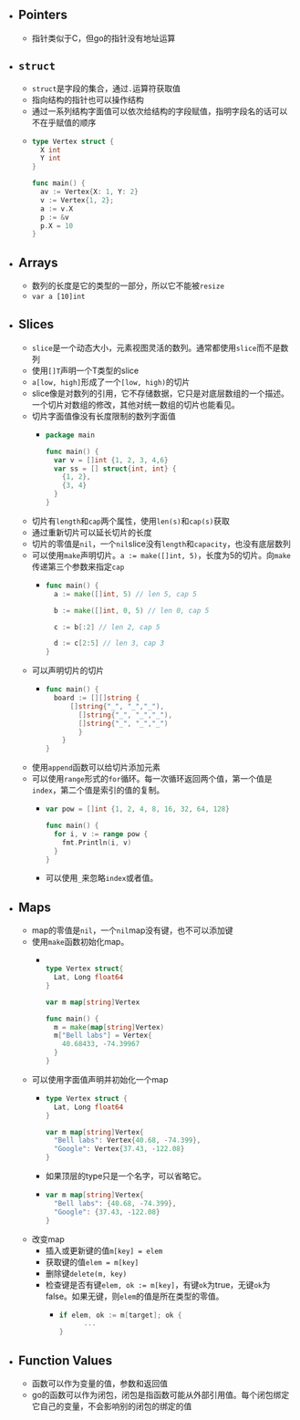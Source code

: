 - ## Pointers
	- 指针类似于C，但go的指针没有地址运算
- ## `struct`
	- `struct`是字段的集合，通过`.`运算符获取值
	- 指向结构的指针也可以操作结构
	- 通过一系列结构字面值可以依次给结构的字段赋值，指明字段名的话可以不在乎赋值的顺序
	- ```go
	  type Vertex struct {
	    X int
	    Y int
	  }
	  
	  func main() {
	    av := Vertex{X: 1, Y: 2}
	    v := Vertex{1, 2};
	    a := v.X
	    p := &v
	    p.X = 10
	  }
	  ```
- ## Arrays
	- 数列的长度是它的类型的一部分，所以它不能被`resize`
	- `var a [10]int`
- ## Slices
	- `slice`是一个动态大小，元素视图灵活的数列。通常都使用`slice`而不是数列
	- 使用`[]T`声明一个T类型的slice
	- `a[low, high]`形成了一个`[low, high)`的切片
	- slice像是对数列的引用，它不存储数据，它只是对底层数组的一个描述。一个切片对数组的修改，其他对统一数组的切片也能看见。
	- 切片字面值像没有长度限制的数列字面值
		- ```go
		  package main
		  
		  func main() {
		    var v = []int {1, 2, 3, 4,6}
		    var ss = [] struct{int, int} { 
		      {1, 2},
		      {3, 4}
		    }
		  }
		  ```
	- 切片有`length`和`cap`两个属性，使用`len(s)`和`cap(s)`获取
	- 通过重新切片可以延长切片的长度
	- 切片的零值是`nil`，一个`nil`slice没有`length`和`capacity`，也没有底层数列
	- 可以使用`make`声明切片。`a := make([]int, 5)`，长度为5的切片。向`make`传递第三个参数来指定`cap`
		- ```go
		  func main() {
		  	a := make([]int, 5) // len 5, cap 5
		  
		  	b := make([]int, 0, 5) // len 0, cap 5
		  
		  	c := b[:2] // len 2, cap 5
		  
		  	d := c[2:5] // len 3, cap 3
		  }
		  ```
	- 可以声明切片的切片
		- ```go
		  func main() {
		  	board := [][]string {
		      	[]string{"_", "_","_"),
		          []string{"_", "_","_"),
		          []string{"_", "_","_")
		          }
		      }
		  }
		  ```
	- 使用`append`函数可以给切片添加元素
	- 可以使用`range`形式的`for`循环。每一次循环返回两个值，第一个值是`index`，第二个值是索引的值的复制。
		- ```go
		  var pow = []int {1, 2, 4, 8, 16, 32, 64, 128}
		  
		  func main() {
		    for i, v := range pow {
		      fmt.Println(i, v)
		    }
		  }
		  ```
		- 可以使用`_`来忽略`index`或者值。
- ## Maps
	- map的零值是`nil`，一个`nil`map没有键，也不可以添加键
	- 使用`make`函数初始化map。
		- ```go
		  
		  type Vertex struct{
		    Lat, Long float64
		  }
		  
		  var m map[string]Vertex
		  
		  func main() {
		    m = make(map[string]Vertex)
		    m["Bell labs"] = Vertex{
		      40.68433, -74.39967
		    }
		  }
		  ```
	- 可以使用字面值声明并初始化一个map
		- ```go
		  type Vertex struct {
		    Lat, Long float64
		  }
		  
		  var m map[string]Vertex{
		    "Bell labs": Vertex{40.68, -74.399},
		    "Google": Vertex{37.43, -122.08}
		  }
		  ```
		- 如果顶层的type只是一个名字，可以省略它。
		- ```go
		  var m map[string]Vertex{
		    "Bell labs": {40.68, -74.399},
		    "Google": {37.43, -122.08}
		  }
		  ```
	- 改变map
		- 插入或更新键的值`m[key] = elem`
		- 获取键的值`elem = m[key]`
		- 删除键`delete(m, key)`
		- 检查键是否有键`elem, ok := m[key]`，有键`ok`为true，无键`ok`为 false。如果无键，则`elem`的值是所在类型的零值。
			- ```go
			  if elem, ok := m[target]; ok {
			    	...
			  }
			  ```
- ## Function Values
	- 函数可以作为变量的值，参数和返回值
	- go的函数可以作为闭包，闭包是指函数可能从外部引用值。每个闭包绑定它自己的变量，不会影响别的闭包的绑定的值